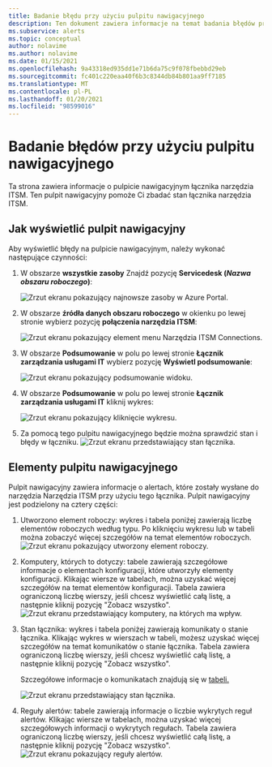 ```yaml
---
title: Badanie błędu przy użyciu pulpitu nawigacyjnego
description: Ten dokument zawiera informacje na temat badania błędów przy użyciu pulpitu nawigacyjnego
ms.subservice: alerts
ms.topic: conceptual
author: nolavime
ms.author: nolavime
ms.date: 01/15/2021
ms.openlocfilehash: 9a43318ed935dd1e71b6da75c9f078fbebbd29eb
ms.sourcegitcommit: fc401c220eaa40f6b3c8344db84b801aa9ff7185
ms.translationtype: MT
ms.contentlocale: pl-PL
ms.lasthandoff: 01/20/2021
ms.locfileid: "98599016"
---
```

# <a name="error-investigation-using-the-dashboard"></a>Badanie błędów przy użyciu pulpitu nawigacyjnego

Ta strona zawiera informacje o pulpicie nawigacyjnym łącznika narzędzia ITSM. Ten pulpit nawigacyjny pomoże Ci zbadać stan łącznika narzędzia ITSM.

## <a name="how-to-view-the-dashboard"></a>Jak wyświetlić pulpit nawigacyjny

Aby wyświetlić błędy na pulpicie nawigacyjnym, należy wykonać następujące czynności:

1. W obszarze **wszystkie zasoby** Znajdź pozycję **Servicedesk (*Nazwa obszaru roboczego*)**:

   ![Zrzut ekranu pokazujący najnowsze zasoby w Azure Portal.](media/itsmc-definition/create-new-connection-from-resource.png)

2. W obszarze **źródła danych obszaru roboczego** w okienku po lewej stronie wybierz pozycję **połączenia narzędzia ITSM**:

   ![Zrzut ekranu pokazujący element menu Narzędzia ITSM Connections.](media/itsmc-overview/add-new-itsm-connection.png)

3. W obszarze **Podsumowanie** w polu po lewej stronie **Łącznik zarządzania usługami IT** wybierz pozycję **Wyświetl podsumowanie**:

    ![Zrzut ekranu pokazujący podsumowanie widoku.](media/itsmc-resync-servicenow/dashboard-view-summary.png)

4. W obszarze **Podsumowanie** w polu po lewej stronie **Łącznik zarządzania usługami IT** kliknij wykres:

    ![Zrzut ekranu pokazujący kliknięcie wykresu.](media/itsmc-resync-servicenow/dashboard-graph-click.png)

5. Za pomocą tego pulpitu nawigacyjnego będzie można sprawdzić stan i błędy w łączniku.
    ![Zrzut ekranu przedstawiający stan łącznika.](media/itsmc-resync-servicenow/connector-dashboard.png)

## <a name="dashboard-elements"></a>Elementy pulpitu nawigacyjnego

Pulpit nawigacyjny zawiera informacje o alertach, które zostały wysłane do narzędzia Narzędzia ITSM przy użyciu tego łącznika.
Pulpit nawigacyjny jest podzielony na cztery części:

1. Utworzono element roboczy: wykres i tabela poniżej zawierają liczbę elementów roboczych według typu. Po kliknięciu wykresu lub w tabeli można zobaczyć więcej szczegółów na temat elementów roboczych.
    ![Zrzut ekranu pokazujący utworzony element roboczy.](media/itsmc-resync-servicenow/itsm-dashboard-workitems.png)
2. Komputery, których to dotyczy: tabele zawierają szczegółowe informacje o elementach konfiguracji, które utworzyły elementy konfiguracji.
    Klikając wiersze w tabelach, można uzyskać więcej szczegółów na temat elementów konfiguracji.
    Tabela zawiera ograniczoną liczbę wierszy, jeśli chcesz wyświetlić całą listę, a następnie kliknij pozycję "Zobacz wszystko".
    ![Zrzut ekranu przedstawiający komputery, na których ma wpływ.](media/itsmc-resync-servicenow/itsm-dashboard-impacted-comp.png)
3. Stan łącznika: wykres i tabela poniżej zawierają komunikaty o stanie łącznika. Klikając wykres w wierszach w tabeli, możesz uzyskać więcej szczegółów na temat komunikatów o stanie łącznika.
    Tabela zawiera ograniczoną liczbę wierszy, jeśli chcesz wyświetlić całą listę, a następnie kliknij pozycję "Zobacz wszystko".

    Szczegółowe informacje o komunikatach znajdują się w [tabeli.](itsmc-dashboard-errors.md)

    ![Zrzut ekranu przedstawiający stan łącznika.](media/itsmc-resync-servicenow/itsm-dashboard-connector-status.png)
4. Reguły alertów: tabele zawierają informacje o liczbie wykrytych reguł alertów.
    Klikając wiersze w tabelach, można uzyskać więcej szczegółowych informacji o wykrytych regułach.
    Tabela zawiera ograniczoną liczbę wierszy, jeśli chcesz wyświetlić całą listę, a następnie kliknij pozycję "Zobacz wszystko".
    ![Zrzut ekranu pokazujący reguły alertów.](media/itsmc-resync-servicenow/itsm-dashboard-alert-rules.png)